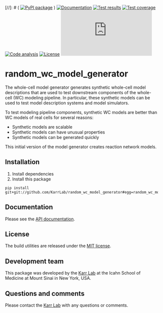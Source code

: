 [//]: # ( [![PyPI package](https://img.shields.io/pypi/v/random_wc_model_generator.svg)](https://pypi.python.org/pypi/random_wc_model_generator) )
[![Documentation](https://readthedocs.org/projects/random_wc_model_generator/badge/?version=latest)](http://random_wc_model_generator.readthedocs.org)
[![Test results](https://circleci.com/gh/KarrLab/random_wc_model_generator.svg?style=shield)](https://circleci.com/gh/KarrLab/random_wc_model_generator)
[![Test coverage](https://coveralls.io/repos/github/KarrLab/random_wc_model_generator/badge.svg)](https://coveralls.io/github/KarrLab/random_wc_model_generator)
[![Code analysis](https://codeclimate.com/github/KarrLab/random_wc_model_generator/badges/gpa.svg)](https://codeclimate.com/github/KarrLab/random_wc_model_generator)
[![License](https://img.shields.io/github/license/KarrLab/random_wc_model_generator.svg)](LICENSE)
![Analytics](https://ga-beacon.appspot.com/UA-86759801-1/random_wc_model_generator/README.md?pixel)

# random_wc_model_generator

The whole-cell model generator generates synthetic whole-cell model descriptions that are used to test downstream components of the whole-cell (WC) modeling pipeline. In particular, these synthetic models can be used to test model description systems and model simulators.

To test modeling pipeline components, synthetic WC models are better than WC models of real cells for several reasons:

* Synthetic models are scalable
* Synthetic models can have unusual properties
* Synthetic models can be generated quickly

This initial version of the model generator creates reaction network models.

## Installation
1. Install dependencies
2. Install this package 
  ```
  pip install git+git://github.com/KarrLab/random_wc_model_generator#egg=random_wc_model_generator
  ```

## Documentation
Please see the [API documentation](http://random_wc_model_generator.readthedocs.io).

## License
The build utilities are released under the [MIT license](LICENSE).

## Development team
This package was developed by the [Karr Lab](http://www.karrlab.org) at the Icahn School of Medicine at Mount Sinai in New York, USA.

## Questions and comments
Please contact the [Karr Lab](http://www.karrlab.org) with any questions or comments.